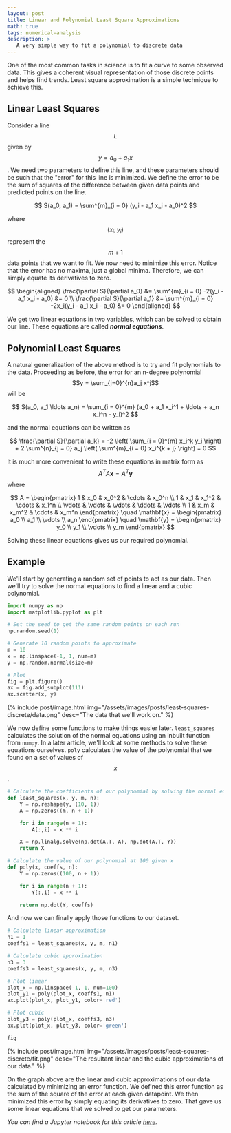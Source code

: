 ```yaml
---
layout: post
title: Linear and Polynomial Least Square Approximations
math: true
tags: numerical-analysis
description: >
   A very simple way to fit a polynomial to discrete data
---
```


One of the most common tasks in science is to fit a curve to some observed data. This gives a coherent visual representation of those discrete points and helps find trends. Least square approximation is a simple technique to achieve this.

## Linear Least Squares

Consider a line $$L$$ given by $$y = a_0 + a_1 x$$. We need two parameters to define this line, and these parameters should be such that the "error" for this line is minimized. We define the error to be the sum of squares of the difference between given data points and predicted points on the line.

$$
S(a_0, a_1) = \sum^{m}_{i = 0} (y_i - a_1  x_i - a_0)^2
$$

where $$(x_i, y_i)$$ represent the $$m+1$$ data points that we want to fit. We now need to minimize this error. Notice that the error has no maxima, just a global minima. Therefore, we can simply equate its derivatives to zero.

$$
\begin{aligned}
\frac{\partial S}{\partial a_0} &= \sum^{m}_{i = 0} -2(y_i - a_1 x_i - a_0) &= 0 \\
\frac{\partial S}{\partial a_1} &= \sum^{m}_{i = 0} -2x_i(y_i - a_1 x_i - a_0) &= 0
\end{aligned}
$$

We get two linear equations in two variables, which can be solved to obtain our line. These equations are called ***normal equations***.

## Polynomial Least Squares

A natural generalization of the above method is to try and fit polynomials to the data. Proceeding as before, the error for an n-degree polynomial $$y = \sum_{j=0}^{n}a_j x^j$$ will be

$$
S(a_0, a_1 \ldots a_n) = \sum_{i = 0}^{m} (a_0 + a_1 x_i^1 + \ldots + a_n x_i^n - y_i)^2
$$

and the normal equations can be written as

$$
\frac{\partial S}{\partial a_k} = -2 \left( \sum_{i = 0}^{m} x_i^k y_i \right) + 2 \sum^{n}_{j = 0} a_j \left( \sum^{m}_{i = 0} x_i^{k + j} \right) = 0
$$

It is much more convenient to write these equations in matrix form as $$A^T A \mathbf{x} = A^T \mathbf{y}$$ where

$$
A =
\begin{pmatrix}
1 & x_0 & x_0^2 & \cdots & x_0^n \\
1 & x_1 & x_1^2 & \cdots & x_1^n \\
\vdots & \vdots & \vdots & \ddots & \vdots \\
1 & x_m & x_m^2 & \cdots & x_m^n
\end{pmatrix}
\quad
\mathbf{x} =
\begin{pmatrix}
a_0 \\
a_1  \\
\vdots  \\
a_n 
\end{pmatrix}
\quad 
\mathbf{y} =
\begin{pmatrix}
y_0 \\
y_1  \\
\vdots  \\
y_m 
\end{pmatrix}
$$

Solving these linear equations gives us our required polynomial.

## Example

We'll start by generating a random set of points to act as our data. Then we'll try to solve the normal equations to find a linear and a cubic polynomial.

```python
import numpy as np
import matplotlib.pyplot as plt

# Set the seed to get the same random points on each run
np.random.seed(1)

# Generate 10 random points to approximate
m = 10
x = np.linspace(-1, 1, num=m)
y = np.random.normal(size=m)

# Plot
fig = plt.figure()
ax = fig.add_subplot(111)
ax.scatter(x, y)
```

{% include post/image.html img="/assets/images/posts/least-squares-discrete/data.png" desc="The data that we'll work on." %}

We now define some functions to make things easier later. `least_squares` calculates the solution of the normal equations using an inbuilt function from `numpy`. In a later article, we'll look at some methods to solve these equations ourselves. `poly` calculates the value of the polynomial that we found on a set of values of $$x$$.

```python
# Calculate the coefficients of our polynomial by solving the normal equations
def least_squares(x, y, m, n):
    Y = np.reshape(y, (10, 1))
    A = np.zeros((m, n + 1))

    for i in range(n + 1):
        A[:,i] = x ** i

    X = np.linalg.solve(np.dot(A.T, A), np.dot(A.T, Y))
    return X

# Calculate the value of our polynomial at 100 given x
def poly(x, coeffs, n):
    Y = np.zeros((100, n + 1))

    for i in range(n + 1):
        Y[:,i] = x ** i

    return np.dot(Y, coeffs)
```

And now we can finally apply those functions to our dataset.

```python
# Calculate linear approximation
n1 = 1
coeffs1 = least_squares(x, y, m, n1)

# Calculate cubic approximation
n3 = 3
coeffs3 = least_squares(x, y, m, n3)

# Plot linear
plot_x = np.linspace(-1, 1, num=100)
plot_y1 = poly(plot_x, coeffs1, n1)
ax.plot(plot_x, plot_y1, color='red')

# Plot cubic
plot_y3 = poly(plot_x, coeffs3, n3)
ax.plot(plot_x, plot_y3, color='green')

fig
```

{% include post/image.html img="/assets/images/posts/least-squares-discrete/fit.png" desc="The resultant linear and the cubic approximations of our data." %}

On the graph above are the linear and cubic approximations of our data calculated by minimizing an error function. We defined this error function as the sum of the square of the error at each given datapoint. We then minimized this error by simply equating its derivatives to zero. That gave us some linear equations that we solved to get our parameters.

*You can find a Jupyter notebook for this article [here](https://github.com/mayant15/Notebooks/blob/master/least-squares-discrete.ipynb).*
